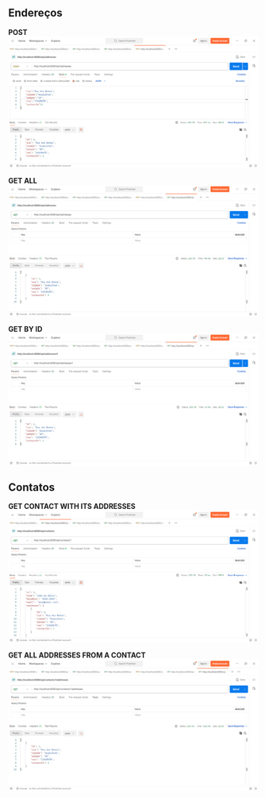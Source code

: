 ## Endereços

**POST**  
![Post address](prints/post_address.png)

**GET ALL**  
![Get addresses](prints/get_addresses.png)

**GET BY ID**  
![Get address by id](prints/get_address.png)

## Contatos

**GET CONTACT WITH ITS ADDRESSES**  
![Get contact with its addresses](prints/get_contact_addresses.png)

**GET ALL ADDRESSES FROM A CONTACT**  
![Get all addresses from a contact](prints/list_addresses_from_contact.png)